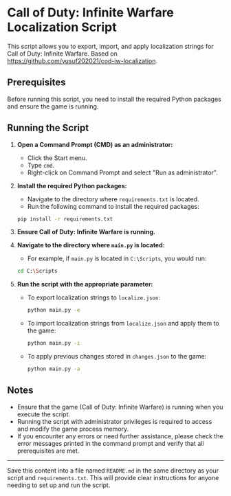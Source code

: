 # Call of Duty: Infinite Warfare Localization Script

This script allows you to export, import, and apply localization strings for Call of Duty: Infinite Warfare.
Based on https://github.com/yusuf202021/cod-iw-localization.

## Prerequisites

Before running this script, you need to install the required Python packages and ensure the game is running.

## Running the Script


1. **Open a Command Prompt (CMD) as an administrator:**
    - Click the Start menu.
    - Type `cmd`.
    - Right-click on Command Prompt and select "Run as administrator".


2. **Install the required Python packages:**
    - Navigate to the directory where `requirements.txt` is located.
    - Run the following command to install the required packages:


    ```bash
    pip install -r requirements.txt
    ```


3. **Ensure Call of Duty: Infinite Warfare is running.**


4. **Navigate to the directory where `main.py` is located:**
    - For example, if `main.py` is located in `C:\Scripts`, you would run:


    ```bash
    cd C:\Scripts
    ```

5. **Run the script with the appropriate parameter:**
    - To export localization strings to `localize.json`:


        ```bash
        python main.py -e
        ```


    - To import localization strings from `localize.json` and apply them to the game:


        ```bash
        python main.py -i
        ```


    - To apply previous changes stored in `changes.json` to the game:


        ```bash
        python main.py -a
        ```


## Notes

- Ensure that the game (Call of Duty: Infinite Warfare) is running when you execute the script.
- Running the script with administrator privileges is required to access and modify the game process memory.
- If you encounter any errors or need further assistance, please check the error messages printed in the command prompt and verify that all prerequisites are met.

---

Save this content into a file named `README.md` in the same directory as your script and `requirements.txt`. This will provide clear instructions for anyone needing to set up and run the script.
